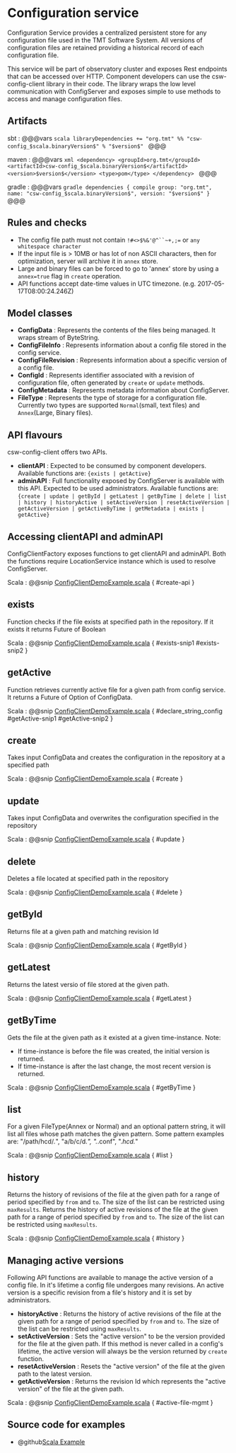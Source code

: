 # Configuration service

Configuration Service provides a centralized persistent store for any configuration file used in the TMT Software System. All versions of configuration files are retained providing a historical record of each configuration file.

This service will be part of observatory cluster and exposes Rest endpoints that can be accessed over HTTP. Component developers can use the csw-config-client library in their code. The library wraps the low level communication with ConfigServer and exposes simple to use methods to access and manage configuration files.  
 
## Artifacts

sbt
:   @@@vars
    ```scala
    libraryDependencies += "org.tmt" %% "csw-config_$scala.binaryVersion$" % "$version$"
    ```
    @@@

maven
:   @@@vars
    ```xml
    <dependency>
     <groupId>org.tmt</groupId>
     <artifactId>csw-config_$scala.binaryVersion$</artifactId>
     <version>$version$</version>
     <type>pom</type>
    </dependency>
    ```
    @@@

gradle
:   @@@vars
    ```gradle
    dependencies {
      compile group: "org.tmt", name: "csw-config_$scala.binaryVersion$", version: "$version$"
    }
    ```
    @@@

## Rules and checks
* The config file path must not contain `!#<>$%&'@^``~+,;=` or `any whitespace character`    
* If the input file is > 10MB or has lot of non ASCII characters, then for optimization, server will archive it in `annex` store.
* Large and binary files can be forced to go to 'annex' store by using a `annex=true` flag in `create` operation. 
* API functions accept date-time values in UTC timezone. (e.g. 2017-05-17T08:00:24.246Z) 

## Model classes
* **ConfigData** : Represents the contents of the files being managed. It wraps stream of ByteString.    
* **ConfigFileInfo** : Represents information about a config file stored in the config service.    
* **ConfigFileRevision** : Represents information about a specific version of a config file.    
* **ConfigId** : Represents identifier associated with a revision of configuration file, often generated by `create` or `update` methods.    
* **ConfigMetadata** : Represents metadata information about ConfigServer.    
* **FileType** : Represents the type of storage for a configuration file. Currently two types are supported `Normal`(small, text files) and `Annex`(Large, Binary files).
 
## API flavours

csw-config-client offers two APIs.

* **clientAPI** : Expected to be consumed by component developers. Available functions are: `{exists | getActive}`    
* **adminAPI**  : Full functionality exposed by ConfigServer is available with this API. Expected to be used administrators. Available functions are: `{create | update | getById | getLatest | getByTime | delete | list | history | historyActive | setActiveVersion | resetActiveVersion | getActiveVersion | getActiveByTime | getMetadata | exists | getActive}`

## Accessing clientAPI and adminAPI

ConfigClientFactory exposes functions to get clientAPI and adminAPI. Both the functions require LocationService instance which is used to resolve ConfigServer.

Scala
:   @@snip [ConfigClientDemoExample.scala](../../../../csw-config-client/src/test/scala/csw/services/config/client/scaladsl/demo/ConfigClientDemoExample.scala) { #create-api }

## exists

Function checks if the file exists at specified path in the repository. If it exists it returns Future of Boolean

Scala
:   @@snip [ConfigClientDemoExample.scala](../../../../csw-config-client/src/test/scala/csw/services/config/client/scaladsl/demo/ConfigClientDemoExample.scala) { #exists-snip1 #exists-snip2 }

## getActive

Function retrieves currently active file for a given path from config service. It returns a Future of Option of ConfigData.

Scala
:   @@snip [ConfigClientDemoExample.scala](../../../../csw-config-client/src/test/scala/csw/services/config/client/scaladsl/demo/ConfigClientDemoExample.scala) { #declare_string_config #getActive-snip1 #getActive-snip2 }

## create

Takes input ConfigData and creates the configuration in the repository at a specified path

Scala
:   @@snip [ConfigClientDemoExample.scala](../../../../csw-config-client/src/test/scala/csw/services/config/client/scaladsl/demo/ConfigClientDemoExample.scala) { #create }

## update

Takes input ConfigData and overwrites the configuration specified in the repository

Scala
:   @@snip [ConfigClientDemoExample.scala](../../../../csw-config-client/src/test/scala/csw/services/config/client/scaladsl/demo/ConfigClientDemoExample.scala) { #update }

## delete

Deletes a file located at specified path in the repository

Scala
:   @@snip [ConfigClientDemoExample.scala](../../../../csw-config-client/src/test/scala/csw/services/config/client/scaladsl/demo/ConfigClientDemoExample.scala) { #delete }

## getById

Returns file at a given path and matching revision Id

Scala
:   @@snip [ConfigClientDemoExample.scala](../../../../csw-config-client/src/test/scala/csw/services/config/client/scaladsl/demo/ConfigClientDemoExample.scala) { #getById }

## getLatest

Returns the latest versio of file stored at the given path.

Scala
:   @@snip [ConfigClientDemoExample.scala](../../../../csw-config-client/src/test/scala/csw/services/config/client/scaladsl/demo/ConfigClientDemoExample.scala) { #getLatest }

## getByTime

Gets the file at the given path as it existed at a given time-instance. Note:    

* If time-instance is before the file was created, the initial version is returned.    
* If time-instance is after the last change, the most recent version is returned.    

Scala
:   @@snip [ConfigClientDemoExample.scala](../../../../csw-config-client/src/test/scala/csw/services/config/client/scaladsl/demo/ConfigClientDemoExample.scala) { #getByTime }

## list

For a given FileType(Annex or Normal) and an optional pattern string, it will list all files whose path matches the given pattern. Some pattern examples are: "/path/hcd/*.*", "a/b/c/d.*", ".*.conf", ".*hcd.*"

Scala
:   @@snip [ConfigClientDemoExample.scala](../../../../csw-config-client/src/test/scala/csw/services/config/client/scaladsl/demo/ConfigClientDemoExample.scala) { #list }

## history

Returns the history of revisions of the file at the given path for a range of period specified by `from` and `to`. The size of the list can be restricted using `maxResults`.
Returns the history of active revisions of the file at the given path for a range of period specified by `from` and `to`. The size of the list can be restricted using `maxResults`.

Scala
:   @@snip [ConfigClientDemoExample.scala](../../../../csw-config-client/src/test/scala/csw/services/config/client/scaladsl/demo/ConfigClientDemoExample.scala) { #history }

## Managing active versions

Following API functions are available to manage the active version of a config file. In it's lifetime a config file undergoes many revisions. An active version is a specific revision from a file's history and it is set by administrators.   

* **historyActive** : Returns the history of active revisions of the file at the given path for a range of period specified by `from` and `to`. The size of the list can be restricted using `maxResults`.    
* **setActiveVersion** : Sets the "active version" to be the version provided for the file at the given path. If this method is never called in a config's lifetime, the active version will always be the version returned by `create` function.    
* **resetActiveVersion** : Resets the "active version" of the file at the given path to the latest version.    
* **getActiveVersion** : Returns the revision Id which represents the "active version" of the file at the given path.          

Scala
:   @@snip [ConfigClientDemoExample.scala](../../../../csw-config-client/src/test/scala/csw/services/config/client/scaladsl/demo/ConfigClientDemoExample.scala) { #active-file-mgmt }


## Source code for examples

* @github[Scala Example](/csw-config-client/src/test/scala/csw/services/config/client/scaladsl/demo/ConfigClientDemoExample.scala)